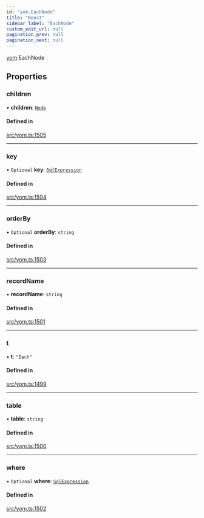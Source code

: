 ```yaml
---
id: "yom.EachNode"
title: "Boost"
sidebar_label: "EachNode"
custom_edit_url: null
pagination_prev: null
pagination_next: null
---
```


[yom](../namespaces/yom.md).EachNode

## Properties

### children

• **children**: [`Node`](../namespaces/yom.md#node)

#### Defined in

[src/yom.ts:1505](https://github.com/yolmio/boost/blob/b239488/src/yom.ts#L1505)

___

### key

• `Optional` **key**: [`SqlExpression`](../namespaces/yom.md#sqlexpression)

#### Defined in

[src/yom.ts:1504](https://github.com/yolmio/boost/blob/b239488/src/yom.ts#L1504)

___

### orderBy

• `Optional` **orderBy**: `string`

#### Defined in

[src/yom.ts:1503](https://github.com/yolmio/boost/blob/b239488/src/yom.ts#L1503)

___

### recordName

• **recordName**: `string`

#### Defined in

[src/yom.ts:1501](https://github.com/yolmio/boost/blob/b239488/src/yom.ts#L1501)

___

### t

• **t**: ``"Each"``

#### Defined in

[src/yom.ts:1499](https://github.com/yolmio/boost/blob/b239488/src/yom.ts#L1499)

___

### table

• **table**: `string`

#### Defined in

[src/yom.ts:1500](https://github.com/yolmio/boost/blob/b239488/src/yom.ts#L1500)

___

### where

• `Optional` **where**: [`SqlExpression`](../namespaces/yom.md#sqlexpression)

#### Defined in

[src/yom.ts:1502](https://github.com/yolmio/boost/blob/b239488/src/yom.ts#L1502)

